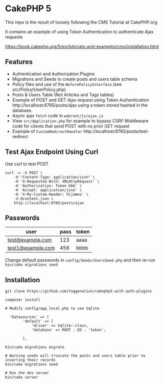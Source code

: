 # CakePHP 5 

This repo is the result of loosely following the CMS Tutorial at CakePHP.org

It contains an example of using Token Authentication to authenticate Ajax requests

https://book.cakephp.org/5/en/tutorials-and-examples/cms/installation.html 

## Features
- Authentication and Authorization Plugins
- Migrations and Seeds to create posts and users table schema
- Policy files and use of the `BeforePolicyInterface` (see src/Policy/UserPolicy.php)
- Posts & Users Table (Not Articles and Tags tables)
- Example of POST and GET Ajax request using Token Authentication http://localhost:8765/posts/ajax using a token stored hashed in the database. 
- Async ajax `fetch` code in `webroot/js/ajax.js`
- View `src/Application.php` for example to bypass CSRF Middleware code for clients that send POST with no prior GET request
- Example of `CustomRedirectHandler` http://localhost:8765/posts/test-redirect

## Test Ajax Endpoint Using Curl
Use curl to test POST

```
curl -v -X POST \
    -H "Content-Type: application/json" \
    -H 'X-Requested-With: XMLHttpRequest' \
    -H 'Authorization: Token bbb' \
    -H 'Accept: application/json' \
    -H 'X-My-Custom-Header: hijames' \
    -d @content.json \
    http://localhost:8765/posts/ajax
```

## Passwords

user | pass | token
------ | ---------- | -----
test@example.com | 123 | aaaa
test1@example.com | 456 | bbbb

Change default passwords in `config/Seeds/UsersSeed.php` and then re-run `bin/cake migrations seed`


## Installation 
```
git clone https://github.com/toggenation/cakephp5-with-auth-plugins

composer install
```

```
# Modify config/app_local.php to use Sqlite

  'Datasources' => [
        'default' => [
            'driver' => Sqlite::class,
            'database' => ROOT . DS . 'token',

        ],
```

```
bin/cake migrations migrate

# Warning seeds will truncate the posts and users table prior to inserting their records
bin/cake migrations seed

# Run the dev server
bin/cake server
```

